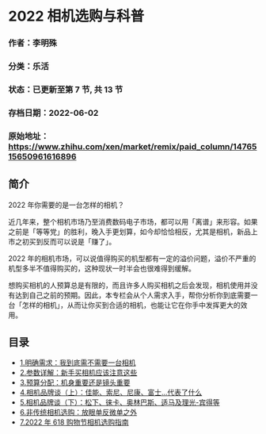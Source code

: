 # 2022 相机选购与科普

### 作者：李明殊

### 分类：乐活

### 状态：已更新至第 7 节, 共 13 节

### 存档日期：2022-06-02

### 原始地址：https://www.zhihu.com/xen/market/remix/paid_column/1476515650961616896


## 简介
2022 年你需要的是一台怎样的相机？


近几年来，整个相机市场乃至消费数码电子市场，都可以用「离谱」来形容。如果之前是「等等党」的胜利，晚入手更划算，如今却恰恰相反，尤其是相机，新品上市之初买到反而可以说是「赚了」。


2022 年的相机市场，可以说值得购买的机型都有一定的溢价问题，溢价不严重的机型多半不值得购买的，这种现状一时半会也很难得到缓解。


想购买相机的人预算总是有限的，而且许多人购买相机之后会发现，相机使用并没有达到自己之前的预期。因此，本专栏会从个人需求入手，帮你分析你到底需要一台「怎样的相机」，从而让你买到合适的相机，也能让它在你手中发挥更大的效用。




## 目录
- [1.明确需求：我到底需不需要一台相机](1.明确需求：我到底需不需要一台相机.md)
- [2.参数详解：新手买相机应该注意这些](2.参数详解：新手买相机应该注意这些.md)
- [3.预算分配：机身重要还是镜头重要](3.预算分配：机身重要还是镜头重要.md)
- [4.相机品牌谈（上）：佳能、索尼、尼康、富士...代表了什么](4.相机品牌谈（上）：佳能、索尼、尼康、富士...代表了什么.md)
- [5.相机品牌谈（下）：松下、徕卡、奥林巴斯、适马及理光-宾得等](5.相机品牌谈（下）：松下、徕卡、奥林巴斯、适马及理光-宾得等.md)
- [6.非传统相机选购：放眼单反微单之外](6.非传统相机选购：放眼单反微单之外.md)
- [7.2022 年 618 购物节相机选购指南](7.2022%20年%20618%20购物节相机选购指南.md)